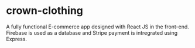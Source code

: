 # crown-clothing
A fully functional E-commerce app designed with React JS in the front-end. Firebase is used as a database and Stripe payment is intregrated using Express. 
